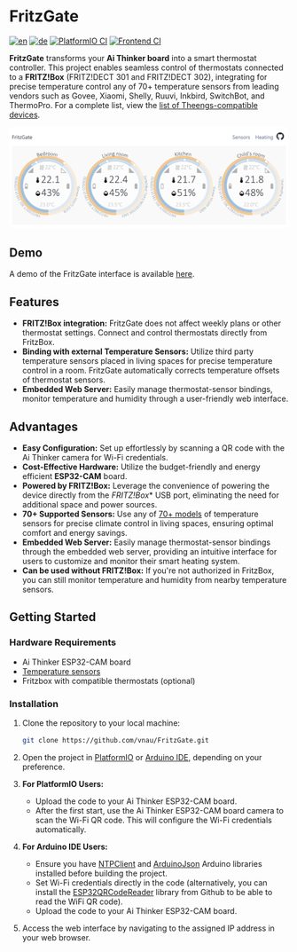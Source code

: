 # FritzGate

[![en](https://img.shields.io/badge/lang-en-blue.svg)](README.md)
[![de](https://img.shields.io/badge/lang-de-red.svg)](README.de.md)
[![PlatformIO CI](https://github.com/vnau/FritzGate/actions/workflows/platformio.yml/badge.svg)](https://github.com/vnau/FritzGate/actions/workflows/platformio.yml)
[![Frontend CI](https://github.com/vnau/FritzGate/actions/workflows/deploy.yml/badge.svg)](https://github.com/vnau/FritzGate/actions/workflows/deploy.yml)

**FritzGate** transforms your **Ai Thinker board** into a smart thermostat controller. This project enables seamless control of thermostats connected to a **FRITZ!Box** (FRITZ!DECT 301 and FRITZ!DECT 302), integrating for precise temperature control any of 70+ temperature sensors from leading vendors such as Govee, Xiaomi, Shelly, Ruuvi, Inkbird, SwitchBot, and ThermoPro. For a complete list, view the [list of  Theengs-compatible devices](https://decoder.theengs.io/devices/devices.html).

[![FritzGate screenshot](docs/FritzGate_Screenshot.svg)](https://vnau.github.io/FritzGate/)

## Demo

A demo of the FritzGate interface is available [here](https://vnau.github.io/FritzGate/).

## Features

- **FRITZ!Box integration:** FritzGate does not affect weekly plans or other thermostat settings. Connect and control thermostats directly from FritzBox.
- **Binding with external Temperature Sensors:** Utilize third party temperature sensors placed in living spaces for precise temperature control in a room. FritzGate automatically corrects temperature offsets of thermostat sensors.
- **Embedded Web Server:** Easily manage thermostat-sensor bindings, monitor temperature and humidity through a user-friendly web interface.

## Advantages

- **Easy Configuration:** Set up effortlessly by scanning a QR code with the Ai Thinker camera for Wi-Fi credentials.
- **Cost-Effective Hardware:** Utilize the budget-friendly and energy efficient **ESP32-CAM** board.
- **Powered by FRITZ!Box:** Leverage the convenience of powering the device directly from the *FRITZ!Box** USB port, eliminating the need for additional space and power sources.
- **70+ Supported Sensors:** Use any of [70+ models](https://decoder.theengs.io/devices/devices.html) of temperature sensors for precise climate control in living spaces, ensuring optimal comfort and energy savings.
- **Embedded Web Server:** Easily manage thermostat-sensor bindings through the embedded web server, providing an intuitive interface for users to customize and monitor their smart heating system.
- **Can be used without FRITZ!Box:** If you're not authorized in FritzBox, you can still monitor temperature and humidity from nearby temperature sensors.

## Getting Started

### Hardware Requirements

- Ai Thinker ESP32-CAM board
- [Temperature sensors](https://decoder.theengs.io/devices/devices.html)
- Fritzbox with compatible thermostats (optional)

### Installation

1. Clone the repository to your local machine:

    ```bash
    git clone https://github.com/vnau/FritzGate.git
    ```

2. Open the project in [PlatformIO](https://platformio.org/) or [Arduino IDE](https://www.arduino.cc/en/software), depending on your preference.

3. **For PlatformIO Users:**
   - Upload the code to your Ai Thinker ESP32-CAM board.
   - After the first start, use the Ai Thinker ESP32-CAM board camera to scan the Wi-Fi QR code. This will configure the Wi-Fi credentials automatically.

4. **For Arduino IDE Users:**
   - Ensure you have  [NTPClient](https://github.com/arduino-libraries/NTPClient) and [ArduinoJson](https://github.com/bblanchon/ArduinoJson) Arduino libraries installed before building the project.
   - Set Wi-Fi credentials directly in the code (alternatively, you can install the [ESP32QRCodeReader](https://github.com/alvarowolfx/ESP32QRCodeReader) library from Github to be able to read the WiFi QR code).
   - Upload the code to your Ai Thinker ESP32-CAM board.

5. Access the web interface by navigating to the assigned IP address in your web browser.
